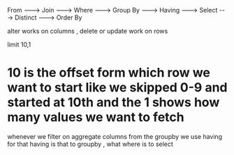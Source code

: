 From ---> Join ---> Where ---> Group By ---> Having ---> Select ---> Distinct ---> Order By

alter works on columns , delete or update work on rows

limit 10,1
# 10 is the offset form which row we want to start like we skipped 0-9 and started at 10th and the 1 shows how many values we want to fetch

whenever we filter on aggregate columns from the groupby we use having for that
having is that to groupby , what where is to select